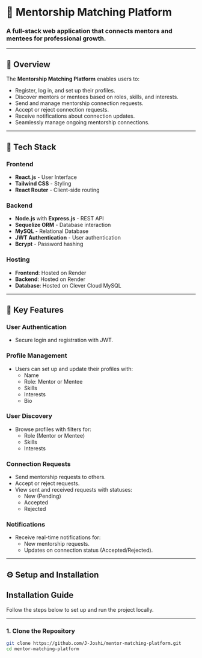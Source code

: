 # 🚀 Mentorship Matching Platform

### A full-stack web application that connects mentors and mentees for professional growth.

---

## 🌟 **Overview**

The **Mentorship Matching Platform** enables users to:

- Register, log in, and set up their profiles.
- Discover mentors or mentees based on roles, skills, and interests.
- Send and manage mentorship connection requests.
- Accept or reject connection requests.
- Receive notifications about connection updates.
- Seamlessly manage ongoing mentorship connections.

---

## 🔧 **Tech Stack**

### **Frontend**

- **React.js** - User Interface
- **Tailwind CSS** - Styling
- **React Router** - Client-side routing

### **Backend**

- **Node.js** with **Express.js** - REST API
- **Sequelize ORM** - Database interaction
- **MySQL** - Relational Database
- **JWT Authentication** - User authentication
- **Bcrypt** - Password hashing

### **Hosting**

- **Frontend**: Hosted on Render
- **Backend**: Hosted on Render
- **Database**: Hosted on Clever Cloud MySQL

---

## 🔑 **Key Features**

### **User Authentication**

- Secure login and registration with JWT.

### **Profile Management**

- Users can set up and update their profiles with:
  - Name
  - Role: Mentor or Mentee
  - Skills
  - Interests
  - Bio

### **User Discovery**

- Browse profiles with filters for:
  - Role (Mentor or Mentee)
  - Skills
  - Interests

### **Connection Requests**

- Send mentorship requests to others.
- Accept or reject requests.
- View sent and received requests with statuses:
  - New (Pending)
  - Accepted
  - Rejected

### **Notifications**

- Receive real-time notifications for:
  - New mentorship requests.
  - Updates on connection status (Accepted/Rejected).

---

## ⚙️ **Setup and Installation**

## **Installation Guide**

Follow the steps below to set up and run the project locally.

---

### **1. Clone the Repository**

```bash
git clone https://github.com/J-Joshi/mentor-matching-platform.git
cd mentor-matching-platform

```

